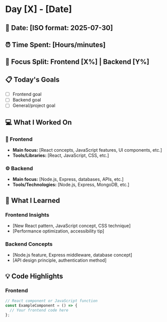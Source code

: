 # Day [X] - [Date]

## 📅 Date: [ISO format: 2025-07-30]
## ⏰ Time Spent: [Hours/minutes]
## 🎯 Focus Split: Frontend [X%] | Backend [Y%]

## 📋 Today's Goals
- [ ] Frontend goal
- [ ] Backend goal
- [ ] General/project goal

## 💻 What I Worked On

### 🎨 Frontend
- **Main focus:** [React concepts, JavaScript features, UI components, etc.]
- **Tools/Libraries:** [React, JavaScript, CSS, etc.]

### ⚙️ Backend
- **Main focus:** [Node.js, Express, databases, APIs, etc.]
- **Tools/Technologies:** [Node.js, Express, MongoDB, etc.]

## 📖 What I Learned

### Frontend Insights
- [New React pattern, JavaScript concept, CSS technique]
- [Performance optimization, accessibility tip]

### Backend Concepts
- [Node.js feature, Express middleware, database concept]
- [API design principle, authentication method]

## 💡 Code Highlights

### Frontend
```javascript
// React component or JavaScript function
const ExampleComponent = () => {
  // Your frontend code here
};
